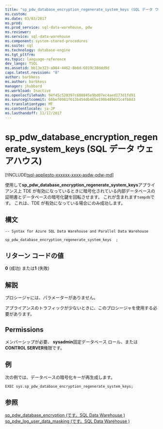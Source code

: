 ```yaml
---
title: "sp_pdw_database_encryption_regenerate_system_keys (SQL データ ウェアハウス) |Microsoft ドキュメント"
ms.custom: 
ms.date: 03/03/2017
ms.prod: 
ms.prod_service: sql-data-warehouse, pdw
ms.reviewer: 
ms.service: sql-data-warehouse
ms.component: system-stored-procedures
ms.suite: sql
ms.technology: database-engine
ms.tgt_pltfrm: 
ms.topic: language-reference
dev_langs: TSQL
ms.assetid: bb13e323-a984-4462-8b6d-6019c38ddd9d
caps.latest.revision: "8"
author: barbkess
ms.author: barbkess
manager: jhubbard
ms.workload: Inactive
ms.openlocfilehash: 94f45c520397c608845e9bd07ec4aed173d1fd91
ms.sourcegitcommit: 66bef6981f613b454db465e190b489031c4fb8d3
ms.translationtype: MT
ms.contentlocale: ja-JP
ms.lasthandoff: 11/17/2017
---
```

# <a name="sppdwdatabaseencryptionregeneratesystemkeys-sql-data-warehouse"></a>sp_pdw_database_encryption_regenerate_system_keys (SQL データ ウェアハウス)
[!INCLUDE[tsql-appliesto-xxxxxx-xxxx-asdw-pdw-md](../../includes/tsql-appliesto-xxxxxx-xxxx-asdw-pdw-md.md)]

  使用して**sp_pdw_database_encryption_regenerate_system_keys**アプライアンス上 TDE が有効になっているときに暗号化されている内部データベースの証明書とデータベースの暗号化鍵を回転させます。 これが含まれます`tempdb`です。 これは、TDE が有効になっている場合にのみ成功します。  
  
## <a name="syntax"></a>構文  
  
```tsql  
-- Syntax for Azure SQL Data Warehouse and Parallel Data Warehouse  
  
sp_pdw_database_encryption_regenerate_system_keys  ;  
```  
  
## <a name="return-code-values"></a>リターン コードの値  
 **0** (成功) または**1** (失敗)  
  
## <a name="remarks"></a>解説  
 プロシージャには、パラメーターがありません。  
  
 アプライアンスのトラフィックが少ないときに、このプロシージャを使用する必要があります。  
  
## <a name="permissions"></a>Permissions  
 メンバーシップが必要、 **sysadmin**固定データベース ロール、または**CONTROL SERVER**権限です。  
  
## <a name="example"></a>例  
 次の例では、データベースの暗号化キーが再生成します。  
  
```tsql  
EXEC sys.sp_pdw_database_encryption_regenerate_system_keys;  
```  
  
## <a name="see-also"></a>参照  
 [sp_pdw_database_encryption &#40;です。SQL Data Warehouse &#41;](../../relational-databases/system-stored-procedures/sp-pdw-database-encryption-sql-data-warehouse.md)   
 [sp_pdw_log_user_data_masking &#40;です。SQL Data Warehouse &#41;](../../relational-databases/system-stored-procedures/sp-pdw-log-user-data-masking-sql-data-warehouse.md)  
  
  
